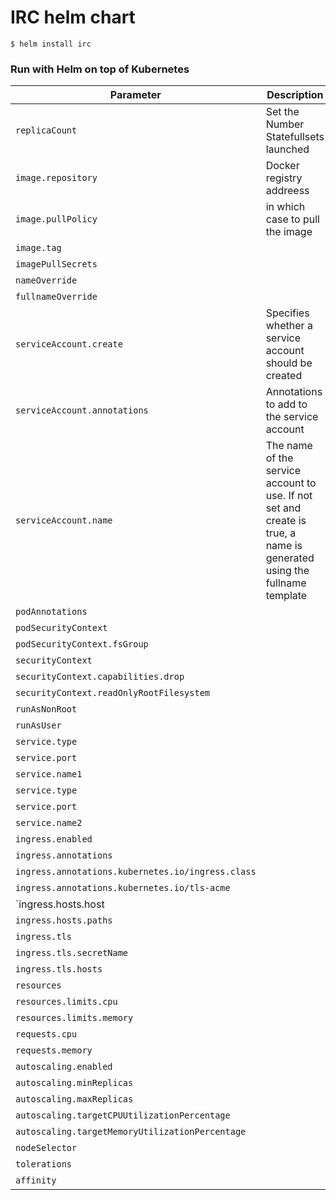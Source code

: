 # IRC helm chart

```
$ helm install irc
```

### Run with Helm on top of Kubernetes




Parameter | Description | Default
--- | --- | ---
`replicaCount`| Set the Number Statefullsets launched| `5`
`image.repository`|Docker registry addreess | aws#.dkr.ecr.us-east-1.amazonaws.com/irc-http
`image.pullPolicy`|in which case to pull the image |IfNotPresent
`image.tag`|| "latest"
`imagePullSecrets`|| []
`nameOverride`|| ""
`fullnameOverride` || ""
`serviceAccount.create`| Specifies whether a service account should be created| true
`serviceAccount.annotations`|Annotations to add to the service account| {}
`serviceAccount.name`|The name of the service account to use. If not set and create is true, a name is generated using the fullname template| ""  
`podAnnotations`|| {}
`podSecurityContext`|| {}
`podSecurityContext.fsGroup`|| 2000
`securityContext`|| {}
`securityContext.capabilities.drop`||- ALL
`securityContext.readOnlyRootFilesystem`|| true
`runAsNonRoot`|| true
`runAsUser`|| 1000
`service.type`|| ClusterIP
`service.port`|| 3000
`service.name1`|| johnny 
`service.type`|| ClusterIP
`service.port`|| 6667
`service.name2`|| joey
`ingress.enabled`|| false
`ingress.annotations` ||{}
`ingress.annotations.kubernetes.io/ingress.class`|| nginx
`ingress.annotations.kubernetes.io/tls-acme`|| "true"
`ingress.hosts.host|| chart-example.local
`ingress.hosts.paths`|| []
`ingress.tls`|| []
`ingress.tls.secretName`|| chart-example-tls
`ingress.tls.hosts`||- chart-example.local
`resources`|| {}
`resources.limits.cpu`|| 100m
`resources.limits.memory`|| 128Mi
`requests.cpu`|| 100m
`requests.memory`|| 128Mi
`autoscaling.enabled`|| false
`autoscaling.minReplicas`|| 1
`autoscaling.maxReplicas`|| 100
`autoscaling.targetCPUUtilizationPercentage`|| 80
`autoscaling.targetMemoryUtilizationPercentage`|| 80
`nodeSelector`|| {}
`tolerations`|| []
`affinity`|| {}
